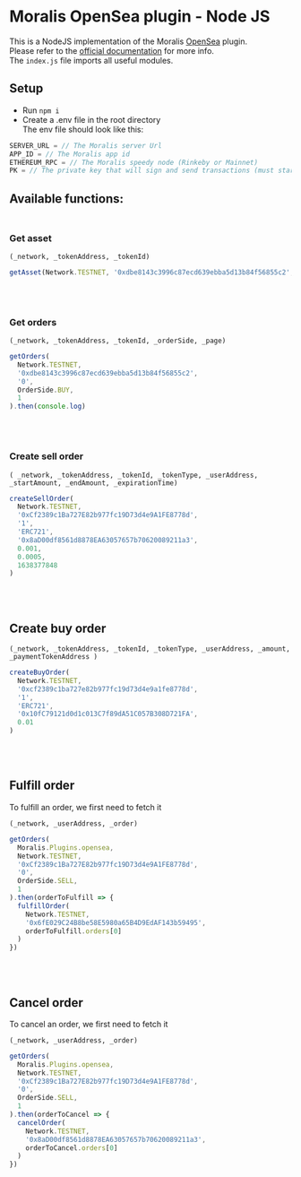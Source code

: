 # Moralis OpenSea plugin - Node JS

This is a NodeJS implementation of the Moralis [OpenSea](https://moralis.io/plugins/opensea/) plugin. </br>
Please refer to the [official documentation](https://github.com/MoralisWeb3/plugindocs/tree/main/opensea%20plugin) for more info. </br>
The `index.js` file imports all useful modules.

## Setup

- Run `npm i`
- Create a .env file in the root directory </br>
  The env file should look like this:

```js
SERVER_URL = // The Moralis server Url
APP_ID = // The Moralis app id
ETHEREUM_RPC = // The Moralis speedy node (Rinkeby or Mainnet)
PK = // The private key that will sign and send transactions (must start with 0x)
```

## Available functions: </br> </br>

### Get asset

`(_network, _tokenAddress, _tokenId)`

```js
getAsset(Network.TESTNET, '0xdbe8143c3996c87ecd639ebba5d13b84f56855c2', '0').then(console.log)
```

</br> </br>

### Get orders

`(_network, _tokenAddress, _tokenId, _orderSide, _page)`

```js
getOrders(
  Network.TESTNET,
  '0xdbe8143c3996c87ecd639ebba5d13b84f56855c2',
  '0',
  OrderSide.BUY,
  1
).then(console.log)
```

</br> </br>

### Create sell order

`( _network, _tokenAddress, _tokenId, _tokenType, _userAddress, _startAmount, _endAmount, _expirationTime)`

```js
createSellOrder(
  Network.TESTNET,
  '0xCf2389c1Ba727E82b977fc19D73d4e9A1FE8778d',
  '1',
  'ERC721',
  '0x8aD00df8561d8878EA63057657b70620089211a3',
  0.001,
  0.0005,
  1638377848
)
```

</br> </br>

## Create buy order

`(_network, _tokenAddress, _tokenId, _tokenType, _userAddress, _amount, _paymentTokenAddress )`

```js
createBuyOrder(
  Network.TESTNET,
  '0xcf2389c1ba727e82b977fc19d73d4e9a1fe8778d',
  '1',
  'ERC721',
  '0x10fC79121d0d1c013C7f89dA51C057B308D721FA',
  0.01
)
```

</br> </br>

## Fulfill order

To fulfill an order, we first need to fetch it

`(_network, _userAddress, _order)`

```js
getOrders(
  Moralis.Plugins.opensea,
  Network.TESTNET,
  '0xCf2389c1Ba727E82b977fc19D73d4e9A1FE8778d',
  '0',
  OrderSide.SELL,
  1
).then(orderToFulfill => {
  fulfillOrder(
    Network.TESTNET,
    '0x6fE029C24B8be58E5980a65B4D9EdAF143b59495',
    orderToFulfill.orders[0]
  )
})
```

</br> </br>

## Cancel order

To cancel an order, we first need to fetch it

`(_network, _userAddress, _order)`

```js
getOrders(
  Moralis.Plugins.opensea,
  Network.TESTNET,
  '0xCf2389c1Ba727E82b977fc19D73d4e9A1FE8778d',
  '0',
  OrderSide.SELL,
  1
).then(orderToCancel => {
  cancelOrder(
    Network.TESTNET,
    '0x8aD00df8561d8878EA63057657b70620089211a3',
    orderToCancel.orders[0]
  )
})
```
